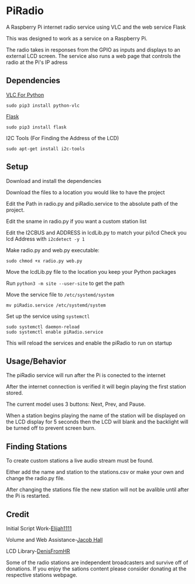 # PiRadio
A Raspberry Pi internet radio service using VLC and the web service Flask

This was designed to work as a service on a Raspberry Pi.

The radio takes in responses from the GPIO as inputs and displays to an external LCD screen. The service also runs a web page that controls the radio at the Pi's IP adress

## Dependencies
[VLC For Python](https://wiki.videolan.org/Python_bindings/)
```
sudo pip3 install python-vlc
```
[Flask](https://flask.palletsprojects.com/en/1.1.x/)
```
sudo pip3 install flask
```
I2C Tools (For Finding the Address of the LCD)
```
sudo apt-get install i2c-tools
```
## Setup
Download and install the dependencies

Download the files to a location you would like to have the project

Edit the Path in radio.py and piRadio.service to the absolute path of the project.

Edit the sname in radio.py if you want a custom station list

Edit the I2CBUS and ADDRESS in lcdLib.py to match your pi/lcd
Check you lcd Address with `i2cdetect -y 1`

Make radio.py and web.py executable:
```
sudo chmod +x radio.py web.py
```

Move the lcdLib.py file to the location you keep your Python packages

Run `python3 -m site --user-site` to get the path


Move the service file to `/etc/systemd/system`
```
mv piRadio.service /etc/systemd/system
``` 

Set up the service using `systemctl`
```
sudo systemctl daemon-reload 
sudo systemctl enable piRadio.service
```
This will reload the services and enable the piRadio to run on startup



## Usage/Behavior
The piRadio service will run after the Pi is conected to the internet

After the internet connection is verified it will begin playing the first station stored.

The current model uses 3 buttons: Next, Prev, and Pause.

When a station begins playing the name of the station will be displayed on the LCD display for 5 seconds then the LCD will blank and the backlight will be turned off to prevent screen burn.

## Finding Stations
To create custom stations a live audio stream must be found.

Either add the name and station to the stations.csv or make your own and change the radio.py file.

After changing the stations file the new station will not be avalible until after the Pi is restarted.
## Credit
Initial Script Work-[Elijah1111](https://github.com/Elijah1111)

Volume and Web Assistance-[Jacob Hall](https://github.com/jacobwhall)

LCD Library-[DenisFromHR](https://gist.github.com/DenisFromHR/cc863375a6e19dce359d)

Some of the radio stations are independent broadcasters and survive off of donations. If you enjoy the sations content please consider donating at the respective stations webpage.
